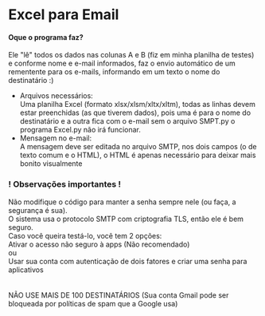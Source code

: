 # Excel para Email
#### Oque o programa faz? <br>
Ele "lê" todos os dados nas colunas A e B (fiz em minha planilha de testes) e conforme nome e e-mail informados, faz o envio automático de um rementente para os e-mails, informando em um texto o nome do destinatário :) <br>
* Arquivos necessários: <br>
Uma planilha Excel (formato xlsx/xlsm/xltx/xltm), todas as linhas devem estar preenchidas (as que tiverem dados), pois uma é para o nome do destinatário e 
a outra fica com o e-mail sem o arquivo SMPT.py o programa Excel.py não irá funcionar.
* Mensagem no e-mail: <br>
A mensagem deve ser editada no arquivo SMTP, nos dois campos (o de texto comum e o HTML), o HTML é apenas necessário para deixar mais bonito visualmente
### ! Observações importantes !
Não modifique o código para manter a senha sempre nele (ou faça, a segurança é sua). <br>
O sistema usa o protocolo SMTP com criptografia TLS, então ele é bem seguro. <br>
Caso você queira testá-lo, você tem 2 opções: <br>
Ativar o acesso não seguro à apps (Não recomendado) <br>
ou <br>
Usar sua conta com autenticação de dois fatores e criar uma senha para aplicativos
<br>
<br>
<br>
NÃO USE MAIS DE 100 DESTINATÁRIOS (Sua conta Gmail pode ser bloqueada por políticas de spam que a Google usa)
